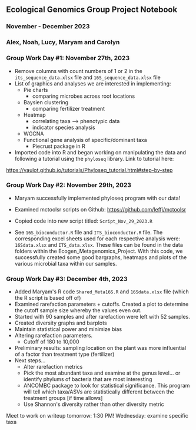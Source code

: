 ## Ecological Genomics Group Project Notebook

### November - December 2023

### Alex, Noah, Lucy, Maryam and Carolyn

### Group Work Day #1: November 27th, 2023

-   Remove columns with count numbers of 1 or 2 in the `its_sequence_data.xlsx` file and `16S_sequence_data.xlsx` file
-   List of graphics and analyses we are interested in implementing:
    -   Pie charts
        -   comparing microbes across root locations
    -   Baysien clustering
        -   comparing fertilizer treatment
    -   Heatmap
        -   correlating taxa --> phenotypic data
        -   indicator species analysis
    -   WGCNA
    -   Functional gene analysis of specific/dominant taxa
        -   Piecrust package in R
- Imported code into R and began working on manipulating the data and following a tutorial using the `phyloseq` library. Link to tutorial here: 

https://vaulot.github.io/tutorials/Phyloseq_tutorial.html#step-by-step 

### Group Work Day #2: November 29th, 2023

- Maryam successfully implemented phyloseq program with our data!
- Examined mctoolsr scripts on Github: https://github.com/leffj/mctoolsr 
- Copied code into new script titled: `Script_Nov_29_2023.R`

- See `16S_bioconductor.R` file and `ITS_bioconductor.R` file. The corresponding excel sheets used for each respective analysis were: `16Sdata.xlsx` and `ITS_data.xlsx`. These files can be found in the data folders within the Ecogen_Metagenomics_Project. With this code, we successfully created some good bargraphs, heatmaps and plots of the various microbial taxa within our samples. 

### Group Work Day #3: December 4th, 2023 

- Added Maryam's R code `Shared_Meta16S.R` and `16Sdata.xlsx` file (which the R script is based off of)
- Examined rarefaction parameters + cutoffs. Created a plot to determine the cutoff sample size whereby the values even out. 
- Started with 90 samples and after rarefaction were left with 52 samples. 
- Created diversity graphs and barplots 
- Maintain statistical power and minimize bias 
- Altering rarefaction parameters. 
  - Cutoff of 180 to 10,000 
- Preliminary results: sampling location on the plant was more influential of a factor than treatment type (fertilizer)
- Next steps... 
  - Alter rarefaction metrics 
  - Pick the most abundant taxa and examine at the genus level... or identify phylums of bacteria that are most interesting
  - ANCOMBC package to look for statistical significance. This program will tell which taxa/ASVs are statistically different between the treatment groups [if time allows]
  - Use Shannon's diversity rather than other diversity metric 
  
Meet to work on writeup tomorrow: 1:30 PM! 
Wednesday: examine specific taxa 



